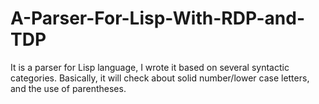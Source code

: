 # A-Parser-For-Lisp-With-RDP-and-TDP
It is a parser for Lisp language, I wrote it based on several syntactic categories. Basically, it will check about solid number/lower case letters, and the use of parentheses. 
